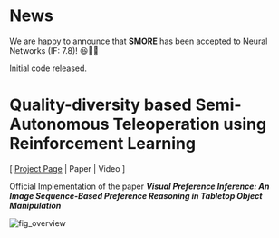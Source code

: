 # News

We are happy to announce that **SMORE** has been accepted to Neural Networks (IF: 7.8)! 😆🎉🎉

Initial code released.

# Quality-diversity based Semi-Autonomous Teleoperation using Reinforcement Learning

[ [Project Page](https://park-sangbeom.github.io/smore/) | Paper | Video ]

Official Implementation of the paper ***Visual Preference Inference: An Image Sequence-Based Preference Reasoning in Tabletop Object Manipulation***

![fig_overview](https://github.com/park-sangbeom/smore/assets/images/fig3_smore_overview.png)